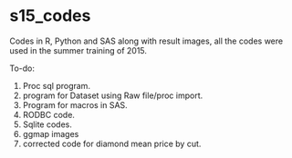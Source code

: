 # s15_codes
Codes in R, Python and SAS along with result images, all the codes were used in the summer training of 2015.

To-do:

1.  Proc sql program.
2.  program for Dataset using Raw file/proc import.
3.  Program for macros in SAS.
4.  RODBC code.
5.  Sqlite codes.
6.  ggmap images
7.  corrected code for diamond mean price by cut.

